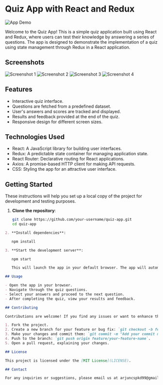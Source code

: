 # Quiz App with React and Redux

![App Demo](app_demo.gif) <!-- Replace with a screenshot or GIF of your app -->

Welcome to the Quiz App! This is a simple quiz application built using React and Redux, where users can test their knowledge by answering a series of questions. The app is designed to demonstrate the implementation of a quiz using state management through Redux in a React application.

## Screenshots

![Screenshot 1](https://drive.google.com/uc?id=1YCkYtUTj4nuKsPh78_vt-ySj75omCSPa) <!-- Replace with the actual image URL -->
![Screenshot 2](https://drive.google.com/uc?id=1vywy4OXLpjv9ZPnz8DVb2RKwSnvdef7G) <!-- Replace with the actual image URL -->
![Screenshot 3](https://drive.google.com/uc?id=1AOnL-IxyrHrC8j4odQexxU8obo3znrWF) <!-- Replace with the actual image URL -->
![Screenshot 4](https://drive.google.com/uc?id=1PQn5VxyYsr-0i1DPqlkhr-aA2SfXgnJ_) <!-- Replace with the actual image URL -->

## Features

- Interactive quiz interface.
- Questions are fetched from a predefined dataset.
- User's answers and scores are tracked and displayed.
- Results and feedback provided at the end of the quiz.
- Responsive design for different screen sizes.

## Technologies Used

- React: A JavaScript library for building user interfaces.
- Redux: A predictable state container for managing application state.
- React Router: Declarative routing for React applications.
- Axios: A promise-based HTTP client for making API requests.
- CSS: Styling the app for an attractive user interface.

## Getting Started

These instructions will help you set up a local copy of the project for development and testing purposes.

1. **Clone the repository**:

   ```bash
   git clone https://github.com/your-username/quiz-app.git
   cd quiz-app

```markdown
2. **Install dependencies**:

   npm install

3. **Start the development server**:

   npm start

   This will launch the app in your default browser. The app will automatically reload if you make edits.

## Usage

- Open the app in your browser.
- Navigate through the quiz questions.
- Select your answers and proceed to the next question.
- After completing the quiz, view your results and feedback.

## Contributing

Contributions are welcome! If you find any issues or want to enhance the app, feel free to submit a pull request.

1. Fork the project.
2. Create a new branch for your feature or bug fix: `git checkout -b feature/your-feature-name`.
3. Make your changes and commit them: `git commit -m "Add your commit message here"`.
4. Push to the branch: `git push origin feature/your-feature-name`.
5. Open a pull request, explaining your changes.

## License

This project is licensed under the [MIT License](LICENSE).

## Contact

For any inquiries or suggestions, please email us at arjuncspkd99@gmail.com.



